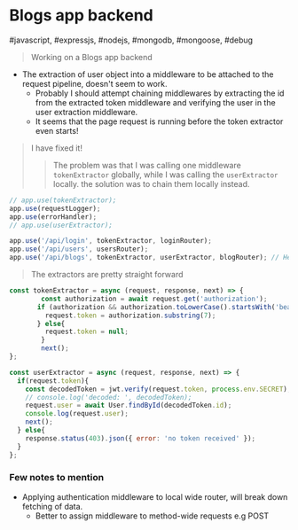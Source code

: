 # Blogs app backend

#javascript, #expressjs, #nodejs, #mongodb, #mongoose, #debug

> Working on a Blogs app backend

- The extraction of user object into a middleware to be attached to the request pipeline, doesn't seem to work.
  - Probably I should attempt chaining middlewares by extracting the id from the extracted token middleware and verifying the user in the user extraction middleware.
  - It seems that the page request is running before the token extractor even starts!

> I have fixed it!
>> The problem was that I was calling one middleware `tokenExtractor` globally, while I was calling the `userExtractor` locally. the solution was to chain them locally instead.

```javascript
// app.use(tokenExtractor);
app.use(requestLogger);
app.use(errorHandler);
// app.use(userExtractor);

app.use('/api/login', tokenExtractor, loginRouter);
app.use('/api/users', usersRouter);
app.use('/api/blogs', tokenExtractor, userExtractor, blogRouter); // Here I am chaining the middleware locally instead of calling them from the global level
```

> The extractors are pretty straight forward

```javascript
const tokenExtractor = async (request, response, next) => {    
        const authorization = await request.get('authorization');
       if (authorization && authorization.toLowerCase().startsWith('bearer ')) {
         request.token = authorization.substring(7);         
       } else{
         request.token = null;
        }
        next();
};

const userExtractor = async (request, response, next) => {    
  if(request.token){
    const decodedToken = jwt.verify(request.token, process.env.SECRET);
    // console.log('decoded: ', decodedToken);
    request.user = await User.findById(decodedToken.id);
    console.log(request.user);
    next();
  } else{
    response.status(403).json({ error: 'no token received' });
  }
};
```

### Few notes to mention

- Applying authentication middleware to local wide router, will break down fetching of data.
  - Better to assign middleware to method-wide requests e.g POST



